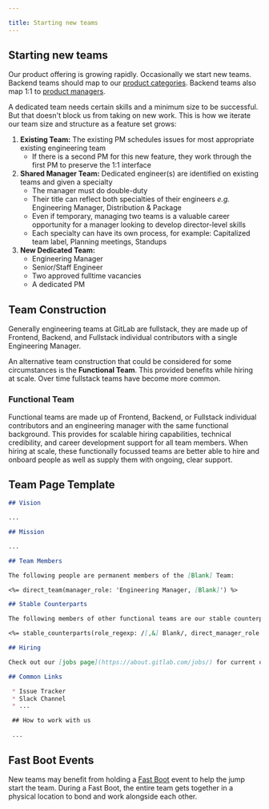 ```yaml
---

title: Starting new teams
---
```








## Starting new teams

Our product offering is growing rapidly. Occasionally we start new teams. Backend teams should map to our [product categories](/handbook/product/categories/). Backend teams also map 1:1 to [product managers](/handbook/product/).

A dedicated team needs certain skills and a minimum size to be successful. But that doesn't block us from taking on new work. This is how we iterate our team size and structure as a feature set grows:

1. **Existing Team:** The existing PM schedules issues for most appropriate existing engineering team
    - If there is a second PM for this new feature, they work through the first PM to preserve the 1:1 interface
1. **Shared Manager Team:** Dedicated engineer(s) are identified on existing teams and given a specialty
    - The manager must do double-duty
    - Their title can reflect both specialties of their engineers _e.g._ Engineering Manager, Distribution & Package
    - Even if temporary, managing two teams is a valuable career opportunity for a manager looking to develop director-level skills
    - Each specialty can have its own process, for example: Capitalized team label, Planning meetings, Standups
1. **New Dedicated Team:**
    - Engineering Manager
    - Senior/Staff Engineer
    - Two approved fulltime vacancies
    - A dedicated PM

## Team Construction

Generally engineering teams at GitLab are fullstack, they are made up of Frontend, Backend, and Fullstack individual contributors with a single Engineering Manager.

An alternative team construction that could be considered for some circumstances is the **Functional Team**. This provided benefits while hiring at scale. Over time fullstack teams have become more common.

### Functional Team

Functional teams are made up of Frontend, Backend, or Fullstack individual contributors and an engineering manager with the same functional background. This provides for scalable hiring capabilities, technical credibility, and career development support for all team members. When hiring at scale, these functionally focussed teams are better able to hire and onboard people as well as supply them with ongoing, clear support.

## Team Page Template

``` markdown
## Vision

...

## Mission

...

## Team Members

The following people are permanent members of the [Blank] Team:

<%= direct_team(manager_role: 'Engineering Manager, [Blank]') %>

## Stable Counterparts

The following members of other functional teams are our stable counterparts:

<%= stable_counterparts(role_regexp: /[,&] Blank/, direct_manager_role: 'Engineering Manager, [Blank]') %>

## Hiring

Check out our [jobs page](https://about.gitlab.com/jobs/) for current openings.

## Common Links

 * Issue Tracker
 * Slack Channel
 * ...

 ## How to work with us

 ...
```

## Fast Boot Events

New teams may benefit from holding a [Fast Boot](/handbook/engineering/fast-boot/) event to help the jump start the team.
During a Fast Boot, the entire team gets together in a physical location to bond and
work alongside each other.
